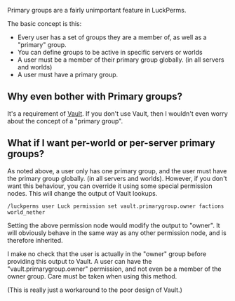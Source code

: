 Primary groups are a fairly unimportant feature in LuckPerms.

The basic concept is this:
* Every user has a set of groups they are a member of, as well as a "primary" group.
* You can define groups to be active in specific servers or worlds
* A user must be a member of their primary group globally. (in all servers and worlds)
* A user must have a primary group.

## Why even bother with Primary groups?
It's a requirement of [Vault](https://dev.bukkit.org/bukkit-plugins/vault/). If you don't use Vault, then I wouldn't even worry about the concept of a "primary group".

## What if I want per-world or per-server primary groups?
As noted above, a user only has one primary group, and the user must have the primary group globally. (in all servers and worlds). However, if you don't want this behaviour, you can override it using some special permission nodes. This will change the output of Vault lookups.

```
/luckperms user Luck permission set vault.primarygroup.owner factions world_nether
```

Setting the above permission node would modify the output to "owner". It will obviously behave in the same way as any other permission node, and is therefore inherited.

I make no check that the user is actually in the "owner" group before providing this output to Vault. A user can have the "vault.primarygroup.owner" permission, and not even be a member of the owner group. Care must be taken when using this method.

(This is really just a workaround to the poor design of Vault.)